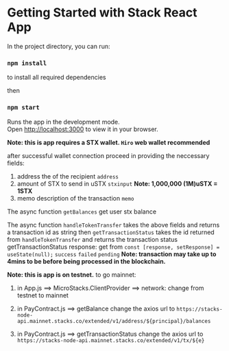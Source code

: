# Getting Started with Stack React App

In the project directory, you can run:

### `npm install`

to install all required dependencies

then 

### `npm start`

Runs the app in the development mode.\
Open [http://localhost:3000](http://localhost:3000) to view it in your browser.


**Note: this is  app requires a STX wallet. `Hiro` web wallet recommended**

after successful wallet connection proceed in providing the neccessary fields:

1. address the of the recipient           `address`
2. amount of STX to send in uSTX          `stxinput`
    **Note: 1,000,000  (1M)uSTX = 1STX**
3. memo description of the transaction    `memo`

The async function `getBalances` get user stx balance

The async function `handleTokenTransfer` takes the above fields and returns a transaction id as string
    then `getTransactionStatus` takes the id returned from `handleTokenTransfer` and returns the transaction status 
        getTransactionStatus response: get from `const [response, setResponse] = useState(null);`
        `success`
        `failed`
        `pending` **Note: transaction may take up to 4mins to be before being processed in the blockchain.**



**Note: this is app is on testnet.**
to go mainnet:

1. in App.js ==> MicroStacks.ClientProvider ==> network: 
change from testnet to mainnet

2. in PayContract.js ==> getBalance
change the axios url to `https://stacks-node-api.mainnet.stacks.co/extended/v1/address/${principal}/balances`

3. in PayContract.js ==> getTransactionStatus
change the axios url to `https://stacks-node-api.mainnet.stacks.co/extended/v1/tx/${e}`




